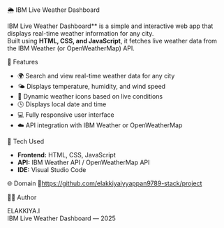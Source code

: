  🌦️ IBM Live Weather Dashboard

IBM Live Weather Dashboard** is a simple and interactive web app that displays real-time weather information for any city.  
Built using **HTML, CSS, and JavaScript**, it fetches live weather data from the IBM Weather (or OpenWeatherMap) API.

 🚀 Features
- 🌍 Search and view real-time weather data for any city  
- 🌤️ Displays temperature, humidity, and wind speed  
- 🌈 Dynamic weather icons based on live conditions  
- 🕓 Displays local date and time  
- 💻 Fully responsive user interface  
- ☁️ API integration with IBM Weather or OpenWeatherMap  

 🧰 Tech Used
- **Frontend:** HTML, CSS, JavaScript  
- **API:** IBM Weather API / OpenWeatherMap API  
- **IDE:** Visual Studio Code  

 🌐 Domain
🔗https://github.com/elakkiyaiyyappan9789-stack/project 

👩‍💻 Author

ELAKKIYA.I  
IBM Live Weather Dashboard — 2025
